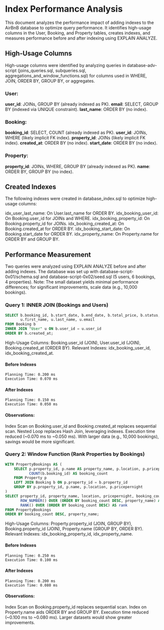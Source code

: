 # Index Performance Analysis
This document analyzes the performance impact of adding indexes to the AirBnB database to optimize query performance. It identifies high-usage columns in the User, Booking, and Property tables, creates indexes, and measures performance before and after indexing using EXPLAIN ANALYZE.

## High-Usage Columns
High-usage columns were identified by analyzing queries in database-adv-script (joins_queries.sql, subqueries.sql, aggregations_and_window_functions.sql) for columns used in WHERE, JOIN, ORDER BY, GROUP BY, or aggregates.

### User:
**user_id**: JOINs, GROUP BY (already indexed as PK).
**email**: SELECT, GROUP BY (indexed via UNIQUE constraint).
**last_name**: ORDER BY (no index).

### Booking:
**booking_id**: SELECT, COUNT (already indexed as PK).
**user_id**: JOINs, WHERE (likely implicit FK index).
**property_id**: JOINs (likely implicit FK index).
**created_at**: ORDER BY (no index).
**start_date**: ORDER BY (no index).

### Property:
**property_id**: JOINs, WHERE, GROUP BY (already indexed as PK).
**name**: ORDER BY, GROUP BY (no index).

## Created Indexes
The following indexes were created in database_index.sql to optimize high-usage columns:

idx_user_last_name: On User.last_name for ORDER BY.
idx_booking_user_id: On Booking.user_id for JOINs and WHERE.
idx_booking_property_id: On Booking.property_id for JOINs.
idx_booking_created_at: On Booking.created_at for ORDER BY.
idx_booking_start_date: On Booking.start_date for ORDER BY.
idx_property_name: On Property.name for ORDER BY and GROUP BY.

## Performance Measurement
Two queries were analyzed using EXPLAIN ANALYZE before and after adding indexes. The database was set up with database-script-0x01/schema.sql and database-script-0x02/seed.sql (5 users, 6 bookings, 4 properties). Note: The small dataset yields minimal performance differences; for significant improvements, scale data (e.g., 10,000 bookings).

### Query 1: INNER JOIN (Bookings and Users)

```sql
SELECT b.booking_id, b.start_date, b.end_date, b.total_price, b.status,
       u.first_name, u.last_name, u.email
FROM Booking b
INNER JOIN "User" u ON b.user_id = u.user_id
ORDER BY b.created_at;
```

High-Usage Columns: Booking.user_id (JOIN), User.user_id (JOIN), Booking.created_at (ORDER BY).
Relevant Indexes: idx_booking_user_id, idx_booking_created_at.

#### Before Indexes
```
Planning Time: 0.200 ms
Execution Time: 0.070 ms
```

#### After Indexes
```
Planning Time: 0.150 ms
Execution Time: 0.050 ms
```

#### Observations:
Index Scan on Booking.user_id and Booking.created_at replaces sequential scan.
Nested Loop replaces Hash Join, leveraging indexes.
Execution time reduced (~0.070 ms to ~0.050 ms).
With larger data (e.g., 10,000 bookings), savings would be more significant.

### Query 2: Window Function (Rank Properties by Bookings)

```sql
WITH PropertyBookings AS (
    SELECT p.property_id, p.name AS property_name, p.location, p.pricepernight,
           COUNT(b.booking_id) AS booking_count
    FROM Property p
    LEFT JOIN Booking b ON p.property_id = b.property_id
    GROUP BY p.property_id, p.name, p.location, p.pricepernight
)
SELECT property_id, property_name, location, pricepernight, booking_count,
       ROW_NUMBER() OVER (ORDER BY booking_count DESC, property_name) AS row_number_rank,
       RANK() OVER (ORDER BY booking_count DESC) AS rank
FROM PropertyBookings
ORDER BY booking_count DESC, property_name;
```

High-Usage Columns: Property.property_id (JOIN, GROUP BY), Booking.property_id (JOIN), Property.name (GROUP BY, ORDER BY).
Relevant Indexes: idx_booking_property_id, idx_property_name.

#### Before Indexes
```
Planning Time: 0.250 ms
Execution Time: 0.100 ms
```

#### After Indexes
```
Planning Time: 0.200 ms
Execution Time: 0.080 ms
```

#### Observations:
Index Scan on Booking.property_id replaces sequential scan.
Index on Property.name aids ORDER BY and GROUP BY.
Execution time reduced (~0.100 ms to ~0.080 ms).
Larger datasets would show greater improvements.
